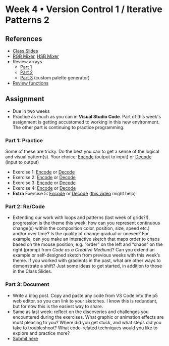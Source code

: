 # Week 4 • Version Control 1 / Iterative Patterns 2

## References

- [Class Slides](https://drive.google.com/drive/folders/1CJBvOWjvRA19uFPxTAXgoDglkHBmJadJ?usp=sharing)
- [RGB Mixer](https://editor.p5js.org/enickles/full/uB9PBM-w4), [HSB Mixer](https://editor.p5js.org/enickles/full/yHAvJuEuB) 
- Review arrays 
  - [Part 1](https://editor.p5js.org/enickles/sketches/HqxT6gHTo)
  - [Part 2](https://editor.p5js.org/enickles/sketches/9_8lXSOzS)
  - [Part 3](https://editor.p5js.org/enickles/sketches/xG2BR25XI) (custom palette generator)
- [Review functions](https://editor.p5js.org/enickles/sketches/sLrfmjcSl)

## Assignment

- Due in two weeks
- Practice as much as you can in **Visual Studio Code**. Part of this week's
  assignment is getting accustomed to working in this new environment. The other
  part is continuing to practice programming.

### Part 1: Practice

Some of these are tricky. Do the best you can to get a sense of the logical and
visual pattern(s). Your choice:
[Encode](https://github.com/ellennickles/code-your-way-s23/blob/main/encode.md)
(output to input) or
[Decode](https://github.com/ellennickles/code-your-way-s23/blob/main/decode.md)
(input to output)

- Exercise 1: [Encode](https://editor.p5js.org/enickles/full/ioXnSfKXD) or [Decode](https://github.com/ellennickles/code-your-way-s23/blob/main/week4/decode1.js)
- Exercise 2: [Encode](https://editor.p5js.org/enickles/full/tuRBCkhGQ) or [Decode](https://github.com/ellennickles/code-your-way-s23/blob/main/week4/decode2.js)
- Exercise 3: [Encode](https://editor.p5js.org/enickles/full/kZzj9Atg1) or [Decode](https://github.com/ellennickles/code-your-way-s23/blob/main/week4/decode3.js)
- Exercise 4: [Encode](https://editor.p5js.org/enickles/full/Y_x3PiIpy) or
  [Decode](https://github.com/ellennickles/code-your-way-s23/blob/main/week4/decode4.js)
- **Extra** Exercise 5: [Encode](https://editor.p5js.org/enickles/full/2FIH2NzfY) or
  [Decode](https://github.com/ellennickles/code-your-way-s23/blob/main/week4/decode5.js)
  ([this video](https://thecodingtrain.com/challenges/77-recursion) might help)

### Part 2: Re/Code

- Extending our work with loops and patterns (last week of grids?!), progression
  is the theme this week: how can you represent continuous change(s) within the
  composition color, position, size, speed etc.) and/or over time? Is the
  quality of change gradual or uneven? For example, can you make an interactive
  sketch that maps order to chaos based on the mouse position, e.g. “order” on
  the left and “chaos” on the right (prompt from _Code as a Creative Medium_)?
  Can you extend an example or self-designed sketch from previous weeks with
  this week’s theme. If you worked with gradients in the past, what are other
  ways to demonstrate a shift? Just some ideas to get started, in addition to
  those in the Class Slides.

### Part 3: Document

- Write a blog post. Copy and paste any code from VS Code into the p5 web
  editor, so you can link to your sketches. I know this is redundant, but for
  now this is the easiest way to share.
- Same as last week: reflect on the discoveries and challenges you encountered
  during the exercises. What graphic or animation effects are most pleasing to
  you? Where did you get stuck, and what steps did you take to troubleshoot?
  What code-related techniques would you like to explore and practice more?
- [Submit here](https://forms.gle/5AgRQUsAeUj8mVNTA)
